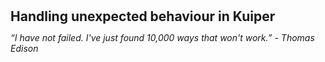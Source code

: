 <h2 style="margin:0; line-height:1.1;">Handling unexpected behaviour in Kuiper</h2>

*“I have not failed. I've just found 10,000 ways that won't work.” - Thomas Edison* 

